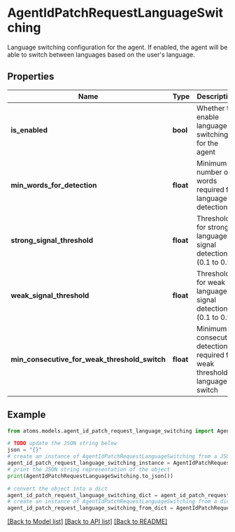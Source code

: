 # AgentIdPatchRequestLanguageSwitching

Language switching configuration for the agent. If enabled, the agent will be able to switch between languages based on the user's language.

## Properties

Name | Type | Description | Notes
------------ | ------------- | ------------- | -------------
**is_enabled** | **bool** | Whether to enable language switching for the agent | [optional] [default to False]
**min_words_for_detection** | **float** | Minimum number of words required for language detection | [optional] [default to 2]
**strong_signal_threshold** | **float** | Threshold for strong language signal detection (0.1 to 0.9) | [optional] [default to 0.7]
**weak_signal_threshold** | **float** | Threshold for weak language signal detection (0.1 to 0.9) | [optional] [default to 0.3]
**min_consecutive_for_weak_threshold_switch** | **float** | Minimum consecutive detections required for weak threshold language switch | [optional] [default to 2]

## Example

```python
from atoms.models.agent_id_patch_request_language_switching import AgentIdPatchRequestLanguageSwitching

# TODO update the JSON string below
json = "{}"
# create an instance of AgentIdPatchRequestLanguageSwitching from a JSON string
agent_id_patch_request_language_switching_instance = AgentIdPatchRequestLanguageSwitching.from_json(json)
# print the JSON string representation of the object
print(AgentIdPatchRequestLanguageSwitching.to_json())

# convert the object into a dict
agent_id_patch_request_language_switching_dict = agent_id_patch_request_language_switching_instance.to_dict()
# create an instance of AgentIdPatchRequestLanguageSwitching from a dict
agent_id_patch_request_language_switching_from_dict = AgentIdPatchRequestLanguageSwitching.from_dict(agent_id_patch_request_language_switching_dict)
```
[[Back to Model list]](../README.md#documentation-for-models) [[Back to API list]](../README.md#documentation-for-api-endpoints) [[Back to README]](../README.md)


